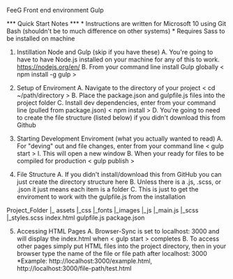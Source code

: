 FeeG
Front end environment Gulp



*** Quick Start Notes ***
	* Instructions are written for Microsoft 10 using Git Bash (shouldn't be to much difference on other systems)
	* Requires Sass to be installed on machine

1. Instillation Node and Gulp (skip if you have these)
	A. You're going to have to have Node.js installed on your machine for any of this to work. https://nodejs.org/en/
	B. From your command line install Gulp globally < npm install -g gulp >   

2. Setup of Enviroment
	A. Navigate to the directory of your project < cd ~/path/directory >
	B. Place the package.json and gulpfile.js files into the project folder
	C. Install dev dependencies, enter from your command line (pulled from package.json) < npm install >
	D. You're going to need to create the file structure (listed below) if you didn't download this from Github

3. Starting Development Enviroment (what you actually wanted to read)
	A. For "deving" out and file changes, enter from your command line < gulp start >
		I. This will open a new window
	B. When your ready for files to be compiled for production < gulp publish >

4. File Structure 
	A. If you didn't install/download this from GitHub you can just create the directory structure here
	B. Unless there is a .js, .scss, or .json it just means each item is a folder
	C. This is just to get the enviroment to work with the gulpfile.js from the installation

Project_Folder
|_
	assets
		|_css
		|_fonts
		|_images
		|_js
			|_main.js
		|_scss
			|_styles.scss
	index.html
	gulpfile.js
	package.json

5. Accessing HTML Pages
	A. Browser-Sync is set to localhost: 3000 and will display the index.html when < gulp start > completes
	B. To access other pages simply put HTML files into the project directory, then in your browser type the name of the file or file path after localhost: 3000
		*Example: http://localhost:3000/example.html, http://localhost:3000/file-path/test.html